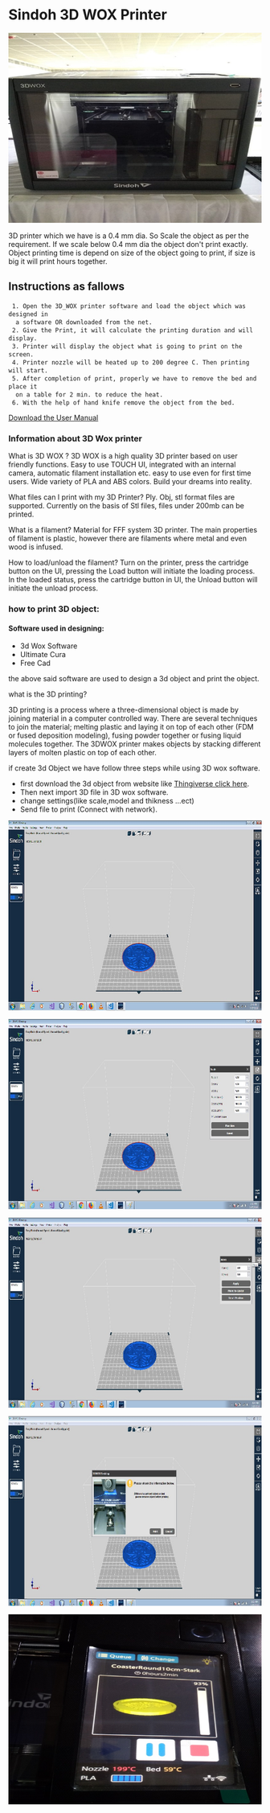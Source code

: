 # Sindoh 3D WOX Printer
![](image/3dprinter.jpg)  

3D printer which we have is a 0.4 mm dia. So Scale the object as per the requirement. If we scale below 0.4 mm dia the object don't print exactly.  Object printing time is depend on size of the object going to print, if size is big it will print hours together.  
## Instructions as fallows  

     1. Open the 3D_WOX printer software and load the object which was designed in  
      a software OR downloaded from the net.  
     2. Give the Print, it will calculate the printing duration and will display.   
     3. Printer will display the object what is going to print on the screen.  
     4. Printer nozzle will be heated up to 200 degree C. Then printing will start.  
     5. After completion of print, properly we have to remove the bed and place it  
      on a table for 2 min. to reduce the heat.  
     6. With the help of hand knife remove the object from the bed.
[Download the User Manual](files/sindho.pdf)  
 ### Information about 3D Wox printer
What is 3D WOX ? 3D WOX is a high quality 3D printer based on user friendly functions. Easy to use TOUCH UI, integrated with an internal camera, automatic filament installation etc. easy to use even for first time users. Wide variety of PLA and ABS colors. Build your dreams into reality.

What files can I print with my 3D Printer? Ply. Obj, stl format files are supported. Currently on the basis of Stl files, files under 200mb can be printed.

What is a filament? Material for FFF system 3D printer. The main properties of filament is plastic, however there are filaments where metal and even wood is infused.

How to load/unload the filament? Turn on the printer, press the cartridge button on the UI, pressing the Load button will initiate the loading process. In the loaded status, press the cartridge button in UI, the Unload button will initiate the unload process.

 
### how to print 3D object: 
#### Software used in designing:
- 3d Wox Software
- Ultimate Cura
- Free Cad


the  above said software are used to design a 3d object and print the object.

what is the 3D printing?

3D printing is a process where a three-dimensional object is made by joining material in a computer controlled way. There are several techniques to join the material; melting plastic and laying it on top of each other (FDM or fused deposition modeling), fusing powder together or fusing liquid molecules together. 
The 3DWOX printer makes objects by stacking different layers of molten plastic on top of each other.


if create 3d Object we have follow three steps while using 3D wox software.
- first download the 3d object from website like [Thingiverse click here](https://www.thingiverse.com/).
- Then next import 3D file in 3D wox software.
- change settings(like scale,model and     thikness ...ect)
- Send file to print (Connect with network).    

![](image/New_Wox3D_img.jpg) 
   
![](image/New_Wox3D_img2.jpg)

![](image/New_Print_img3.jpg)

![](image/New_Wox3D_img4.jpg)

![](image/New_Print_img1.jpg)